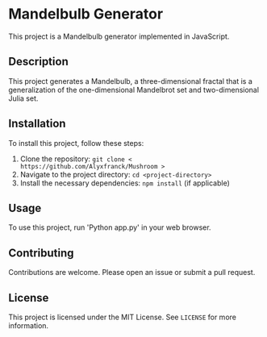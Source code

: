 # Mandelbulb Generator

This project is a Mandelbulb generator implemented in JavaScript.

## Description

This project generates a Mandelbulb, a three-dimensional fractal that is a generalization of the one-dimensional Mandelbrot set and two-dimensional Julia set.



## Installation

To install this project, follow these steps:

1. Clone the repository: `git clone < https://github.com/Alyxfranck/Mushroom >`
2. Navigate to the project directory: `cd <project-directory>`
3. Install the necessary dependencies: `npm install` (if applicable)

## Usage

To use this project, run 'Python app.py' in your web browser.

## Contributing

Contributions are welcome. Please open an issue or submit a pull request.

## License

This project is licensed under the MIT License. See `LICENSE` for more information.